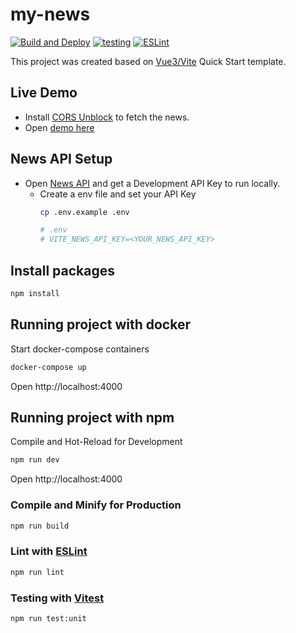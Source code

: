 # my-news

[![Build and Deploy](https://github.com/chicobentojr/my-news/actions/workflows/gh-pages-deploy.yml/badge.svg)](https://github.com/chicobentojr/my-news/actions/workflows/gh-pages-deploy.yml)
[![testing](https://github.com/chicobentojr/my-news/actions/workflows/testing.yml/badge.svg)](https://github.com/chicobentojr/my-news/actions/workflows/testing.yml)
[![ESLint](https://github.com/chicobentojr/my-news/actions/workflows/lint.yml/badge.svg)](https://github.com/chicobentojr/my-news/actions/workflows/lint.yml)


This project was created based on [Vue3/Vite](https://vuejs.org/guide/quick-start.html#with-build-tools) Quick Start template.

## Live Demo

- Install [CORS Unblock](https://chrome.google.com/webstore/detail/cors-unblock/lfhmikememgdcahcdlaciloancbhjino) to fetch the news.
- Open [demo here](https://chicobento.dev/my-news/)


## News API Setup

- Open [News API](https://newsapi.org/docs) and get a Development API Key to run locally.
  - Create a env file and set your API Key
    ```sh
    cp .env.example .env

    # .env
    # VITE_NEWS_API_KEY=<YOUR_NEWS_API_KEY>
    ``` 

## Install packages

```sh
npm install
```
## Running project with docker

Start docker-compose containers

```sh
docker-compose up
```

Open http://localhost:4000 
## Running project with npm

Compile and Hot-Reload for Development

```sh
npm run dev
```

Open http://localhost:4000 

### Compile and Minify for Production

```sh
npm run build
```

### Lint with [ESLint](https://eslint.org/)

```sh
npm run lint
```

### Testing with [Vitest](https://vitest.dev/)

```sh
npm run test:unit
```
